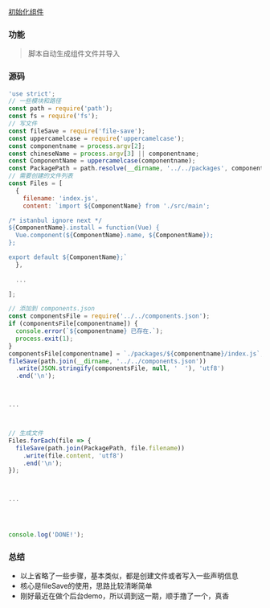 [初始化组件](https://github.com/ElemeFE/element/blob/dev/build/bin/new.js)

<a name="VcXls"></a>
### 功能
> 脚本自动生成组件文件并导入

<a name="qZF5k"></a>
### 源码
```javascript
'use strict';
// 一些模块和路径
const path = require('path');
const fs = require('fs');
// 写文件
const fileSave = require('file-save');
const uppercamelcase = require('uppercamelcase');
const componentname = process.argv[2];
const chineseName = process.argv[3] || componentname;
const ComponentName = uppercamelcase(componentname);
const PackagePath = path.resolve(__dirname, '../../packages', componentname);
// 需要创建的文件列表
const Files = [
  {
    filename: 'index.js',
    content: `import ${ComponentName} from './src/main';

/* istanbul ignore next */
${ComponentName}.install = function(Vue) {
  Vue.component(${ComponentName}.name, ${ComponentName});
};

export default ${ComponentName};`
  },
  
  ...

];

// 添加到 components.json
const componentsFile = require('../../components.json');
if (componentsFile[componentname]) {
  console.error(`${componentname} 已存在.`);
  process.exit(1);
}
componentsFile[componentname] = `./packages/${componentname}/index.js`;
fileSave(path.join(__dirname, '../../components.json'))
  .write(JSON.stringify(componentsFile, null, '  '), 'utf8')
  .end('\n');



...



// 生成文件
Files.forEach(file => {
  fileSave(path.join(PackagePath, file.filename))
    .write(file.content, 'utf8')
    .end('\n');
});



...




console.log('DONE!');
```
<a name="W2Fki"></a>
### 总结

- 以上省略了一些步骤，基本类似，都是创建文件或者写入一些声明信息
- 核心是fileSave的使用，思路比较清晰简单
- 刚好最近在做个后台demo，所以调到这一期，顺手撸了一个，真香
